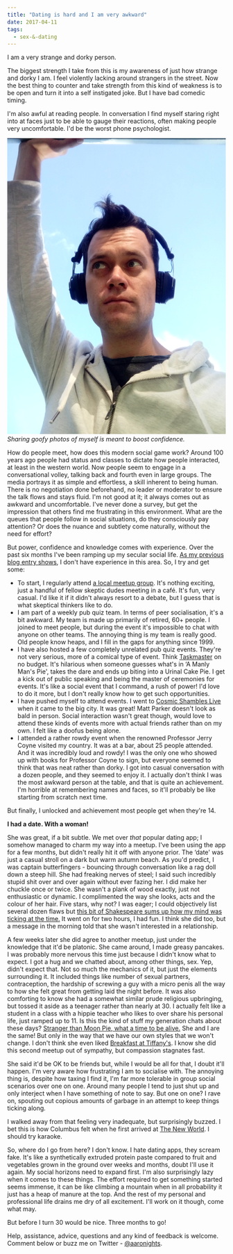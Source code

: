 ```yaml
---
title: "Dating is hard and I am very awkward"
date: 2017-04-11
tags:
  - sex-&-dating
---
```


I am a very strange and dorky person.

The biggest strength I take from this is my awareness of just how strange and dorky I am. I feel violently lacking around strangers in the street. Now the best thing to counter and take strength from this kind of weakness is to be open and turn it into a self instigated joke. But I have bad comedic timing.

I'm also awful at reading people. In conversation I find myself staring right into at faces just to be able to gauge their reactions, often making people very uncomfortable. I'd be the worst phone psychologist.

![Sharing goofy photos of myself is meant to boost confidence.](../../assets/images/blog/IMG_20170410_165227.jpg)
_Sharing goofy photos of myself is meant to boost confidence._

How do people meet, how does this modern social game work? Around 100 years ago people had status and classes to dictate how people interacted, at least in the western world. Now people seem to engage in a conversational volley, talking back and fourth even in large groups. The media portrays it as simple and effortless, a skill inherent to being human. There is no negotiation done beforehand, no leader or moderator to ensure the talk flows and stays fluid. I'm not good at it; it always comes out as awkward and uncomfortable. I've never done a survey, but get the impression that others find me frustrating in this environment. What are the queues that people follow in social situations, do they consciously pay attention? Or does the nuance and subtlety come naturally, without the need for effort?

But power, confidence and knowledge comes with experience. Over the past six months I've been ramping up my secular social life. [As my previous blog entry shows](../../assets/images/blog/01/coming-out-as-an-atheist.html), I don't have experience in this area. So, I try and get some:

* To start, I regularly attend [a local meetup group](https://www.meetup.com/Palmerston-North-SitP/). It's nothing exciting, just a handful of fellow skeptic dudes meeting in a café. It's fun, very casual. I'd like it if it didn't always resort to a debate, but I guess that is what skeptical thinkers like to do.
* I am part of a weekly pub quiz team. In terms of peer socialisation, it's a bit awkward. My team is made up primarily of retired, 60+ people. I joined to meet people, but during the event it's impossible to chat with anyone on other teams. The annoying thing is my team is really good. Old people know heaps, and I fill in the gaps for anything since 1999.
* I have also hosted a few completely unrelated pub quiz events. They're not very serious, more of a comical type of event. Think [Taskmaster](https://en.wikipedia.org/wiki/Taskmaster_(TV_series)) on no budget. It's hilarious when someone guesses what's in ‘A Manly Man's Pie', takes the dare and ends up biting into a Urinal Cake Pie. I get a kick out of public speaking and being the master of ceremonies for events. It's like a social event that I command, a rush of power! I'd love to do it more, but I don't really know how to get such opportunities.
* I have pushed myself to attend events. I went to [Cosmic Shambles Live](http://cosmicshambles.com/live/cosmicshambleslivetour) when it came to the big city. It was great! Matt Parker doesn't look as bald in person. Social interaction wasn't great though, would love to attend these kinds of events more with actual friends rather than on my own. I felt like a doofus being alone.
* I attended a rather rowdy event when the renowned Professor Jerry Coyne visited my country. It was at a bar, about 25 people attended. And it was incredibly loud and rowdy! I was the only one who showed up with books for Professor Coyne to sign, but everyone seemed to think that was neat rather than dorky. I got into casual conversation with a dozen people, and they seemed to enjoy it. I actually don't think I was the most awkward person at the table, and that is quite an achievement. I'm horrible at remembering names and faces, so it'll probably be like starting from scratch next time.

But finally, I unlocked and achievement most people get when they're 14.

**I had a date. With a woman!**

She was great, if a bit subtle. We met over _that_ popular dating app; I somehow managed to charm my way into a meetup. I've been using the app for a few months, but didn't really hit it off with anyone prior. The ‘date' was just a casual stroll on a dark but warm autumn beach. As you'd predict, I was captain butterfingers - bouncing through conversation like a rag doll down a steep hill. She had freaking nerves of steel; I said such incredibly stupid shit over and over again without ever fazing her. I did make her chuckle once or twice. She wasn't a plank of wood exactly, just not enthusiastic or dynamic. I complimented the way she looks, acts and the colour of her hair. Five stars, why not? I was eager; I could objectively list several dozen flaws but [this bit of Shakespeare sums up how my mind was ticking at the time.](https://www.poetryfoundation.org/poems-and-poets/poems/detail/50276) It went on for two hours, I had fun. I think she did too, but a message in the morning told that she wasn't interested in a relationship.

A few weeks later she did agree to another meetup, just under the knowledge that it'd be platonic. She came around, I made greasy pancakes. I was probably more nervous this time just because I didn't know what to expect. I got a hug and we chatted about, among other things, sex. Yep, didn't expect that. Not so much the mechanics of it, but just the elements surrounding it. It included things like number of sexual partners, contraception, the hardship of screwing a guy with a micro penis all the way to how she felt great from getting laid the night before. It was also comforting to know she had a somewhat similar prude religious upbringing, but tossed it aside as a teenager rather than nearly at 30. I actually felt like a student in a class with a hippie teacher who likes to over share his personal life, just ramped up to 11. Is this the kind of stuff my generation chats about these days? [Stranger than Moon Pie, what a time to be alive.](https://www.youtube.com/watch?v=qu32fBkiHFE) She and I are the same! But only in the way that we have our own styles that we won't change. I don't think she even liked [Breakfast at Tiffany's](https://www.youtube.com/watch?v=1ClCpfeIELw). I know she did this second meetup out of sympathy, but compassion stagnates fast.

She said it'd be OK to be friends but, while I would be all for that, I doubt it'll happen. I'm very aware how frustrating I am to socialise with. The annoying thing is, despite how taxing I find it, I'm far more tolerable in group social scenarios over one on one. Around many people I tend to just shut up and only interject when I have something of note to say. But one on one? I rave on, spouting out copious amounts of garbage in an attempt to keep things ticking along.

I walked away from that feeling very inadequate, but surprisingly buzzed. I bet this is how Columbus felt when he first arrived at [The New World](https://www.youtube.com/watch?v=-kl4hJ4j48s). I should try karaoke.

So, where do I go from here? I don't know. I hate dating apps, they scream fake. It's like a synthetically extruded protein paste compared to fruit and vegetables grown in the ground over weeks and months, doubt I'll use it again. My social horizons need to expand first. I'm also surprisingly lazy when it comes to these things. The effort required to get something started seems immense, it can be like climbing a mountain when in all probability it just has a heap of manure at the top. And the rest of my personal and professional life drains me dry of all excitement. I'll work on it though, come what may.

But before I turn 30 would be nice. Three months to go!

Help, assistance, advice, questions and any kind of feedback is welcome. Comment below or buzz me on Twitter - [@aaronights](http://twitter.com/aaronights).
